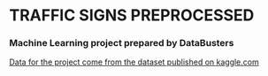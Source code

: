 # TRAFFIC SIGNS PREPROCESSED
### Machine Learning project prepared by DataBusters
[Data for the project come from the dataset published on kaggle.com](https://www.kaggle.com/valentynsichkar/traffic-signs-preprocessed)
